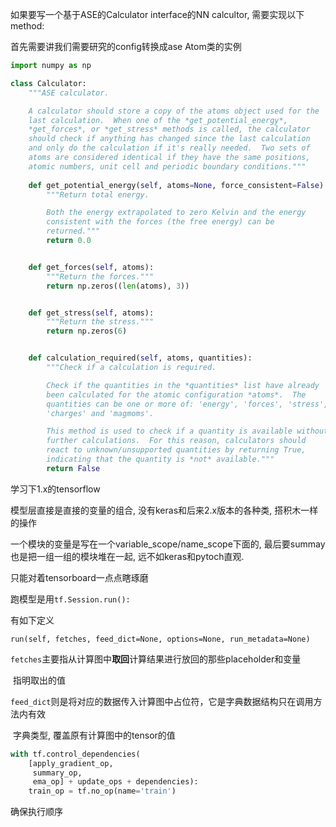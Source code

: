 如果要写一个基于ASE的Calculator interface的NN calcultor, 需要实现以下method:

首先需要讲我们需要研究的config转换成ase Atom类的实例

```python
import numpy as np

class Calculator:
    """ASE calculator.

    A calculator should store a copy of the atoms object used for the
    last calculation.  When one of the *get_potential_energy*,
    *get_forces*, or *get_stress* methods is called, the calculator
    should check if anything has changed since the last calculation
    and only do the calculation if it's really needed.  Two sets of
    atoms are considered identical if they have the same positions,
    atomic numbers, unit cell and periodic boundary conditions."""
	
    def get_potential_energy(self, atoms=None, force_consistent=False):
        """Return total energy.

        Both the energy extrapolated to zero Kelvin and the energy
        consistent with the forces (the free energy) can be
        returned."""
        return 0.0


    def get_forces(self, atoms):
        """Return the forces."""
        return np.zeros((len(atoms), 3))


    def get_stress(self, atoms):
        """Return the stress."""
        return np.zeros(6)


    def calculation_required(self, atoms, quantities):
        """Check if a calculation is required.

        Check if the quantities in the *quantities* list have already
        been calculated for the atomic configuration *atoms*.  The
        quantities can be one or more of: 'energy', 'forces', 'stress',
        'charges' and 'magmoms'.

        This method is used to check if a quantity is available without
        further calculations.  For this reason, calculators should
        react to unknown/unsupported quantities by returning True,
        indicating that the quantity is *not* available."""
        return False
```





学习下1.x的tensorflow

模型层直接是直接的变量的组合, 没有keras和后来2.x版本的各种类, 搭积木一样的操作

一个模块的变量是写在一个variable_scope/name_scope下面的,  最后要summay也是把一组一组的模块堆在一起, 远不如keras和pytoch直观.

只能对着tensorboard一点点瞎琢磨



跑模型是用`tf.Session.run():`

有如下定义

``run(self, fetches, feed_dict=None, options=None, run_metadata=None)``

`fetches`主要指从计算图中**取回**计算结果进行放回的那些placeholder和变量

​		指明取出的值

`feed_dict`则是将对应的数据传入计算图中占位符，它是字典数据结构只在调用方法内有效

​		字典类型, 覆盖原有计算图中的tensor的值



```python
with tf.control_dependencies(
    [apply_gradient_op,
     summary_op,
     ema_op] + update_ops + dependencies):
    train_op = tf.no_op(name='train')
```

确保执行顺序

